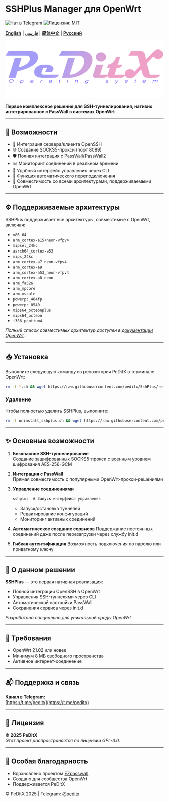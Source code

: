# **SSHPlus Manager для OpenWrt**  
[![Чат в Telegram](https://img.shields.io/badge/Chat%20on-Telegram-blue.svg)](https://t.me/peditx) [![Лицензия: MIT](https://img.shields.io/badge/License-MIT-blue.svg)](https://opensource.org/licenses/MIT)  

[**English**](README.md) | [**فارسی**](README_fa.md) | [**简体中文**](README-ch.md) | [**Русский**](README_ru.md)  

![Баннер](https://raw.githubusercontent.com/peditx/luci-theme-peditx/refs/heads/main/luasrc/brand.png)  

**Первое комплексное решение для SSH-туннелирования, нативно интегрированное с PassWall в системах OpenWrt**  

---

## 🚀 Возможности  
- 🔐 Интеграция сервера/клиента OpenSSH  
- 🌐 Создание SOCKS5-прокси (порт 8089)  
- 🛡️ Полная интеграция с PassWall/PassWall2  
- 📊 Мониторинг соединений в реальном времени  
- 📜 Удобный интерфейс управления через CLI  
- 🔄 Функция автоматического переподключения  
- 🧩 Совместимость со всеми архитектурами, поддерживаемыми OpenWrt  

---

## ⚙️ Поддерживаемые архитектуры  
SSHPlus поддерживает все архитектуры, совместимые с OpenWrt, включая:  

- `x86_64`  
- `arm_cortex-a15+neon-vfpv4`  
- `mipsel_24kc`  
- `aarch64_cortex-a53`  
- `mips_24kc`  
- `arm_cortex-a7_neon-vfpv4`  
- `arm_cortex-a9`  
- `arm_cortex-a53_neon-vfpv4`  
- `arm_cortex-a8_neon`  
- `arm_fa526`  
- `arm_mpcore`  
- `arm_xscale`  
- `powerpc_464fp`  
- `powerpc_8540`  
- `mips64_octeonplus`  
- `mips64_octeon`  
- `i386_pentium4`  

*Полный список совместимых архитектур доступен в [документации OpenWrt](https://openwrt.org/docs/guide-user/additional-software/package-installation).*  

---

## 📥 Установка  
Выполните следующую команду из репозитория PeDitX в терминале OpenWrt:

```bash
rm -f *.sh && wget https://raw.githubusercontent.com/peditx/SshPlus/refs/heads/main/Files/install_sshplus.sh && sh install_sshplus.sh

```

### Удаление
Чтобы полностью удалить SSHPlus, выполните:

```bash
rm -f uninstall_sshplus.sh && wget https://raw.githubusercontent.com/peditx/SshPlus/refs/heads/main/Files/uninstall_sshplus.sh && sh uninstall_sshplus.sh
```

---

## ✨ Основные возможности  

1. **Безопасное SSH-туннелирование**  
   Создание зашифрованных SOCKS5-прокси с военным уровнем шифрования AES-256-GCM  

2. **Интеграция с PassWall**  
   Прямая совместимость с популярными OpenWrt-прокси-решениями  

3. **Управление соединениями**  
   ```
   sshplus  # Запуск интерфейса управления
   ```
   - Запуск/остановка туннелей  
   - Редактирование конфигураций  
   - Мониторинг активных соединений  

4. **Автоматическое создание сервисов**
   Поддержание постоянных соединений даже после перезагрузки через службу init.d
5. **Гибкая аутентификация**
   Возможность подключения по паролю или приватному ключу

---

## 📜 О данном решении  
**SSHPlus** — это первая нативная реализация:  
- Полной интеграции OpenSSH в OpenWrt  
- Управления SSH-туннелями через CLI  
- Автоматической настройки PassWall  
- Сохранения сервиса через init.d  

*Разработано специально для уникальной среды OpenWrt*  

---

## 🔧 Требования  
- OpenWrt 21.02 или новее  
- Минимум 8 МБ свободного пространства  
- Активное интернет-соединение  

---

## 📬 Поддержка и связь  
**Канал в Telegram:**  
[https://t.me/peditx](https://t.me/peditx)  

---

## 📄 Лицензия  
**© 2025 PeDitX**  
*Этот проект распространяется по лицензии GPL-3.0.*  

---

## 🙏 Особая благодарность  
- Вдохновлено проектом [EZpasswall](https://github.com/peditx/EZpasswall)  
- Создано для сообщества OpenWrt  
- Поддерживается PeDitX  

© PeDitX 2025 | Telegram: [@peditx](https://t.me/peditx)
